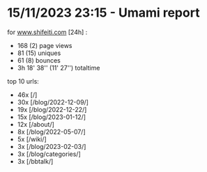 # 15/11/2023 23:15 - Umami report
for www.shifeiti.com [24h] :

 - 168 (2) page views
 - 81 (15) uniques
 - 61 (8) bounces
 - 3h 18' 38'' (11' 27'') totaltime


top 10 urls:
 - 46x [/]
 - 30x [/blog/2022-12-09/]
 - 19x [/blog/2022-12-22/]
 - 15x [/blog/2023-01-12/]
 - 12x [/about/]
 - 8x [/blog/2022-05-07/]
 - 5x [/wiki/]
 - 3x [/blog/2023-02-03/]
 - 3x [/blog/categories/]
 - 3x [/bbtalk/]


